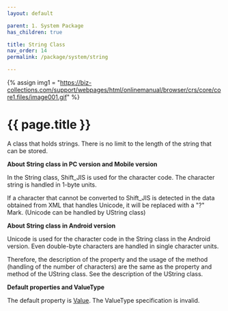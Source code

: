 ```yaml
---
layout: default

parent: 1. System Package
has_children: true

title: String Class
nav_order: 14
permalink: /package/system/string

---
```

{% assign img1 = "https://biz-collections.com/support/webpages/html/onlinemanual/browser/crs/core/core1.files/image001.gif" %}


# {{ page.title }}

A class that holds strings. There is no limit to the length of the string that can be stored.

<b>About String class in PC version and Mobile version</b>

In the String class, Shift_JIS is used for the character code. The character string is handled in 1-byte units.

If a character that cannot be converted to Shift_JIS is detected in the data obtained from XML that handles Unicode, it will be replaced with a "?" Mark. (Unicode can be handled by UString class)

<b>About String class in Android version</b>

Unicode is used for the character code in the String class in the Android version. Even double-byte characters are handled in single character units.

Therefore, the description of the property and the usage of the method (handling of the number of characters) are the same as the property and method of the UString class. See the description of the UString class.

<b>Default properties and ValueType</b>
 
The default property is [Value](/package/system/string/properties/value). The ValueType specification is invalid.